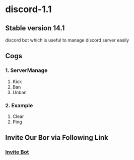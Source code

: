 # discord-1.1

## Stable version 14.1

discord bot which is useful to manage discord server easily

## Cogs
### 1. ServerManage
1. Kick
2. Ban
3. Unban

### 2. Example
1. Clear
2. Ping

## Invite Our Bor via Following Link


<a href='https://discord.com/api/oauth2/authorize?client_id=762000612656939068&permissions=0&scope=bot'> <h3>Invite Bot</h3> </a>
